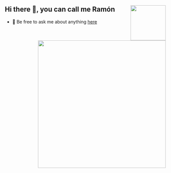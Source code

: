 ## Hi there :wave:, you can call me Ramón <img align="right" width="110" src="https://komarev.com/ghpvc/?username=janousch&style=flat-square&color=blueviolet"/>

+ 💬 Be free to ask me about anything [here](https://github.com/janousch/janousch/issues)

<img align="right" width="400" src="https://github-readme-stats.vercel.app/api?username=janousch&show_icons=true&theme=aura&include_all_commits=true"/>
